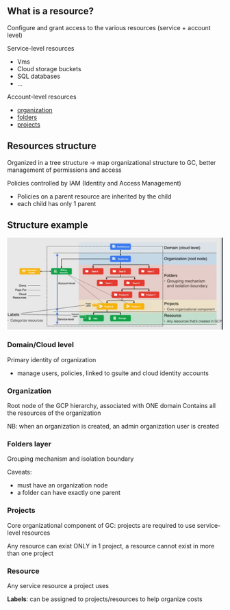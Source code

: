 ## What is a resource?

Configure and grant access to the various resources (service + account level)

Service-level resources

- Vms
- Cloud storage buckets
- SQL databases
- ...

Account-level resources

- [organization](#organization)
- [folders](#folders-layer)
- [projects](#projects)

## Resources structure

Organized in a tree structure -> map organizational structure to GC, better management of permissions and access

Policies controlled by IAM (Identity and Access Management)

- Policies on a parent resource are inherited by the child
- each child has only 1 parent

## Structure example

![alt text](ch3.1-resource-hierarchy.example.png)

### Domain/Cloud level

Primary identity of organization

- manage users, policies, linked to gsuite and cloud identity accounts

### Organization

Root node of the GCP hierarchy, associated with ONE domain
Contains all the resources of the organization

NB: when an organization is created, an admin organization user is created

### Folders layer

Grouping mechanism and isolation boundary

Caveats:

- must have an organization node
- a folder can have exactly one parent

### Projects

Core organizational component of GC: projects are required to use service-level resources

Any resource can exist ONLY in 1 project, a resource cannot exist in more than one project

### Resource

Any service resource a project uses

**Labels**: can be assigned to projects/resources to help organize costs
